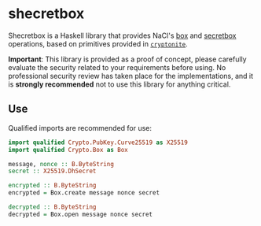 # shecretbox

Shecretbox is a Haskell library that provides NaCl's [box](https://nacl.cr.yp.to/box.html) and [secretbox](https://nacl.cr.yp.to/secretbox.html) operations, based on primitives provided in [`cryptonite`](https://hackage.haskell.org/package/cryptonite).

**Important**: This library is provided as a proof of concept, please carefully evaluate the security related to your requirements before using. No professional security review has taken place for the implementations, and it is **strongly recommended** not to use this library for anything critical.

## Use

Qualified imports are recommended for use:

```hs
import qualified Crypto.PubKey.Curve25519 as X25519
import qualified Crypto.Box as Box

message, nonce :: B.ByteString
secret :: X25519.DhSecret

encrypted :: B.ByteString
encrypted = Box.create message nonce secret

decrypted :: B.ByteString
decrypted = Box.open message nonce secret
```
